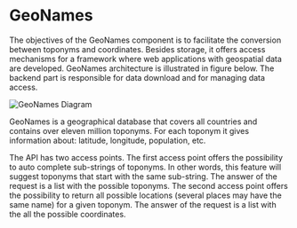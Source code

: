 # GeoNames

The objectives of the GeoNames component is to facilitate the conversion between toponyms and coordinates. Besides storage, it offers access mechanisms for a framework where web applications with geospatial data are developed. GeoNames architecture is illustrated in figure below. The backend part is responsible for data download and for managing data access.

![GeoNames Diagram](https://github.com/FMMFHD/GeoNames/blob/main/img_readme/GeoNames_diagram.png)

GeoNames is a geographical database that covers all countries and contains over eleven million toponyms. For each toponym it gives information about: latitude, longitude, population, etc.

The API has two access points. The first access point offers the possibility to auto complete sub-strings of toponyms. In other words, this feature will suggest toponyms that start with the same sub-string. The answer of the request is a list with the possible toponyms. The second access point offers the possibility to return all possible locations (several places may have the same name) for a given toponym. The answer of the request is a list with the all the possible coordinates.